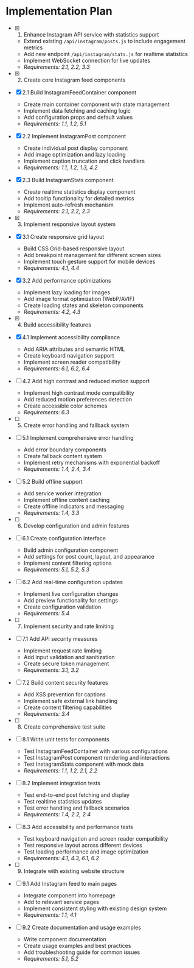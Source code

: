 # Implementation Plan

- [x] 1. Enhance Instagram API service with statistics support
  - Extend existing `/api/instagram/posts.js` to include engagement metrics
  - Add new endpoint `/api/instagram/stats.js` for realtime statistics
  - Implement WebSocket connection for live updates
  - _Requirements: 2.1, 2.2, 3.3_

- [x] 2. Create core Instagram feed components
- [x] 2.1 Build InstagramFeedContainer component
  - Create main container component with state management
  - Implement data fetching and caching logic
  - Add configuration props and default values
  - _Requirements: 1.1, 1.2, 5.1_

- [x] 2.2 Implement InstagramPost component
  - Create individual post display component
  - Add image optimization and lazy loading
  - Implement caption truncation and click handlers
  - _Requirements: 1.1, 1.2, 1.3, 4.2_

- [x] 2.3 Build InstagramStats component
  - Create realtime statistics display component
  - Add tooltip functionality for detailed metrics
  - Implement auto-refresh mechanism
  - _Requirements: 2.1, 2.2, 2.3_

- [x] 3. Implement responsive layout system
- [x] 3.1 Create responsive grid layout
  - Build CSS Grid-based responsive layout
  - Add breakpoint management for different screen sizes
  - Implement touch gesture support for mobile devices
  - _Requirements: 4.1, 4.4_

- [x] 3.2 Add performance optimizations
  - Implement lazy loading for images
  - Add image format optimization (WebP/AVIF)
  - Create loading states and skeleton components
  - _Requirements: 4.2, 4.3_

- [x] 4. Build accessibility features
- [x] 4.1 Implement accessibility compliance
  - Add ARIA attributes and semantic HTML
  - Create keyboard navigation support
  - Implement screen reader compatibility
  - _Requirements: 6.1, 6.2, 6.4_

- [ ] 4.2 Add high contrast and reduced motion support
  - Implement high contrast mode compatibility
  - Add reduced motion preferences detection
  - Create accessible color schemes
  - _Requirements: 6.3_

- [ ] 5. Create error handling and fallback system
- [ ] 5.1 Implement comprehensive error handling
  - Add error boundary components
  - Create fallback content system
  - Implement retry mechanisms with exponential backoff
  - _Requirements: 1.4, 2.4, 3.4_

- [ ] 5.2 Build offline support
  - Add service worker integration
  - Implement offline content caching
  - Create offline indicators and messaging
  - _Requirements: 1.4, 3.3_

- [ ] 6. Develop configuration and admin features
- [ ] 6.1 Create configuration interface
  - Build admin configuration component
  - Add settings for post count, layout, and appearance
  - Implement content filtering options
  - _Requirements: 5.1, 5.2, 5.3_

- [ ] 6.2 Add real-time configuration updates
  - Implement live configuration changes
  - Add preview functionality for settings
  - Create configuration validation
  - _Requirements: 5.4_

- [ ] 7. Implement security and rate limiting
- [ ] 7.1 Add API security measures
  - Implement request rate limiting
  - Add input validation and sanitization
  - Create secure token management
  - _Requirements: 3.1, 3.2_

- [ ] 7.2 Build content security features
  - Add XSS prevention for captions
  - Implement safe external link handling
  - Create content filtering capabilities
  - _Requirements: 3.4_

- [ ] 8. Create comprehensive test suite
- [ ] 8.1 Write unit tests for components
  - Test InstagramFeedContainer with various configurations
  - Test InstagramPost component rendering and interactions
  - Test InstagramStats component with mock data
  - _Requirements: 1.1, 1.2, 2.1, 2.2_

- [ ] 8.2 Implement integration tests
  - Test end-to-end post fetching and display
  - Test realtime statistics updates
  - Test error handling and fallback scenarios
  - _Requirements: 1.4, 2.2, 2.4_

- [ ] 8.3 Add accessibility and performance tests
  - Test keyboard navigation and screen reader compatibility
  - Test responsive layout across different devices
  - Test loading performance and image optimization
  - _Requirements: 4.1, 4.3, 6.1, 6.2_

- [ ] 9. Integrate with existing website structure
- [ ] 9.1 Add Instagram feed to main pages
  - Integrate component into homepage
  - Add to relevant service pages
  - Implement consistent styling with existing design system
  - _Requirements: 1.1, 4.1_

- [ ] 9.2 Create documentation and usage examples
  - Write component documentation
  - Create usage examples and best practices
  - Add troubleshooting guide for common issues
  - _Requirements: 5.1, 5.2_